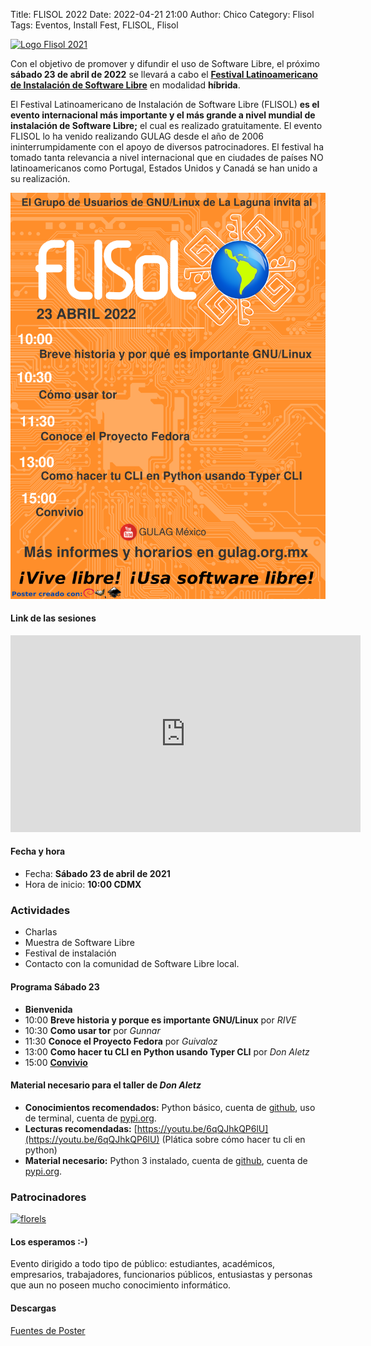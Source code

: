 Title: FLISOL 2022
Date: 2022-04-21 21:00
Author: Chico
Category: Flisol
Tags: Eventos, Install Fest, FLISOL, Flisol

[![Logo Flisol 2021]({attach}2021-03-19-invitacion_flisol/flisol-libre-software-logo.jpg)]({attach}2021-03-19-invitacion_flisol/flisol-libre-software-logo.jpg)

Con el objetivo de promover y difundir el uso de Software Libre, el próximo **sábado 23 de abril de 2022** se llevará a cabo el **[Festival Latinoamericano de Instalación de Software Libre](https://flisol.info/FLISOL2022/Mexico/)** en modalidad **híbrida**.

<!-- break -->

El Festival Latinoamericano de Instalación de Software Libre (FLISOL) **es el evento internacional más importante y el más grande a nivel mundial de instalación de Software Libre;** el cual es realizado gratuitamente. El evento FLISOL lo ha venido realizando GULAG desde el año de 2006 ininterrumpidamente con el apoyo de diversos patrocinadores. El festival ha tomado tanta relevancia a nivel internacional que en ciudades de países NO latinoamericanos como Portugal, Estados Unidos y Canadá se han unido a su realización.

[![poster Flisol 2022](https://github.com/GULAG/PosterFlisol2022/blob/main/PosterFlisol2022.png?raw=true)](https://github.com/GULAG/PosterFlisol2022/blob/main/PosterFlisol2022.png?raw=true)

#### Link de las sesiones

<iframe width="560" height="315" src="https://www.youtube.com/embed/8aSD_6RTKn0" title="YouTube video player" frameborder="0" allow="accelerometer; autoplay; clipboard-write; encrypted-media; gyroscope; picture-in-picture" allowfullscreen></iframe>

#### Fecha y hora

+ Fecha: **Sábado 23 de abril de 2021**
+ Hora de inicio: **10:00 CDMX**

### Actividades

+ Charlas
+ Muestra de Software Libre
+ Festival de instalación
+ Contacto con la comunidad de Software Libre local.

#### Programa Sábado 23

* **Bienvenida**
* 10:00 **Breve historia y porque es importante GNU/Linux** por _RIVE_
* 10:30 **Como usar tor** por _Gunnar_
* 11:30 **Conoce el Proyecto Fedora** por _Guivaloz_
* 13:00 **Como hacer tu CLI en Python usando Typer CLI** por _Don Aletz_
* 15:00 **[Convivio](https://es.wikipedia.org/wiki/Discada)**

#### Material necesario para el taller de _Don Aletz_

* **Conocimientos recomendados:** Python básico, cuenta de [github](https://github.com/), uso de terminal, cuenta de [pypi.org](https://pypi.org/).
* **Lecturas recomendadas:** [https://youtu.be/6qQJhkQP6lU](https://youtu.be/6qQJhkQP6lU) (Plática sobre cómo hacer tu cli en python)
* **Material necesario:** Python 3 instalado, cuenta de [github](https://github.com/), cuenta de [pypi.org](https://pypi.org/).

### Patrocinadores

[![florels]({attach}2021-03-19-invitacion_flisol/Perfumeria_Florels_blanco.png)]({attach}2021-03-19-invitacion_flisol/Perfumeria_Florels_blanco.png)

#### Los esperamos :-)

Evento dirigido a todo tipo de público: estudiantes, académicos, empresarios, trabajadores, funcionarios públicos, entusiastas y personas que aun no poseen mucho conocimiento informático.

#### Descargas

[Fuentes de Poster](https://github.com/GULAG/PosterFlisol2022)
